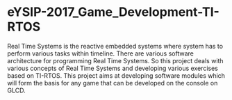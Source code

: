 # eYSIP-2017_Game_Development-TI-RTOS
Real Time Systems is the reactive embedded systems where system has to perform various tasks within timeline. There are various software architecture for programming Real Time Systems. So this project deals with various concepts of Real Time Systems and developing various exercises based on TI-RTOS.  This project aims at developing software modules which will form the basis for any game that can be developed on the console on GLCD.

